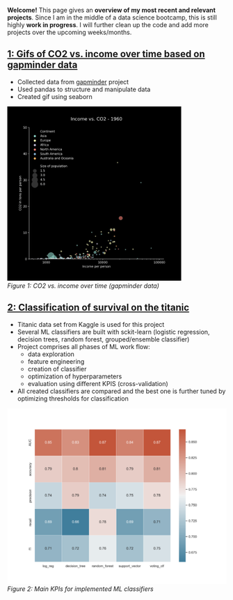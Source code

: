 __Welcome!__ This page gives an __overview of my most recent and relevant projects__. Since I am in the middle of a data science bootcamp, this is still highly __work in progress__. I will further clean up the code and add more projects over the upcoming weeks/months.

## [1: Gifs of CO2 vs. income over time based on gapminder data](https://github.com/piwi3/gap_minder_gif)
- Collected data from [gapminder](https://www.gapminder.org/data/) project
- Used pandas to structure and manipulate data
- Created gif using seaborn

<img src="https://github.com/piwi3/Philip_Witte/blob/main/images/gapminder_income_co2.gif?raw=true" width="400"><br/>
_Figure 1: CO2 vs. income over time (gapminder data)_<br/>

## [2: Classification of survival on the titanic](https://github.com/piwi3/classification_with_titanic_data)
- Titanic data set from Kaggle is used for this project
- Several ML classifiers are built with sckit-learn (logistic regression, decision trees, random forest, grouped/ensemble classifier)
- Project comprises all phases of ML work flow: 
    + data exploration
    + feature engineering
    + creation of classifier 
    + optimization of hyperparameters
    + evaluation using different KPIS (cross-validation)
- All created classifiers are compared and the best one is further tuned by optimizing thresholds for classification  

<img src="https://github.com/piwi3/Philip_Witte/blob/main/images/overview_ml_kpis_1.png?raw=true" width="600"><br/>
_Figure 2: Main KPIs for implemented ML classifiers_
